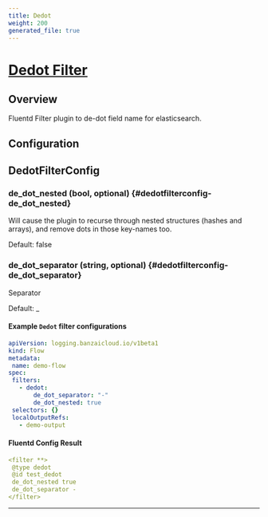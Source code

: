 ```yaml
---
title: Dedot
weight: 200
generated_file: true
---
```


# [Dedot Filter](https://github.com/lunardial/fluent-plugin-dedot_filter)
## Overview
 Fluentd Filter plugin to de-dot field name for elasticsearch.

## Configuration
## DedotFilterConfig

### de_dot_nested (bool, optional) {#dedotfilterconfig-de_dot_nested}

Will cause the plugin to recurse through nested structures (hashes and arrays), and remove dots in those key-names too.<br>

Default:  false

### de_dot_separator (string, optional) {#dedotfilterconfig-de_dot_separator}

Separator <br>

Default: _


 #### Example `Dedot` filter configurations
 ```yaml
apiVersion: logging.banzaicloud.io/v1beta1
kind: Flow
metadata:
  name: demo-flow
spec:
  filters:
    - dedot:
        de_dot_separator: "-"
        de_dot_nested: true
  selectors: {}
  localOutputRefs:
    - demo-output
 ```

 #### Fluentd Config Result
 ```yaml
<filter **>
  @type dedot
  @id test_dedot
  de_dot_nested true
  de_dot_separator -
</filter>
 ```

---
